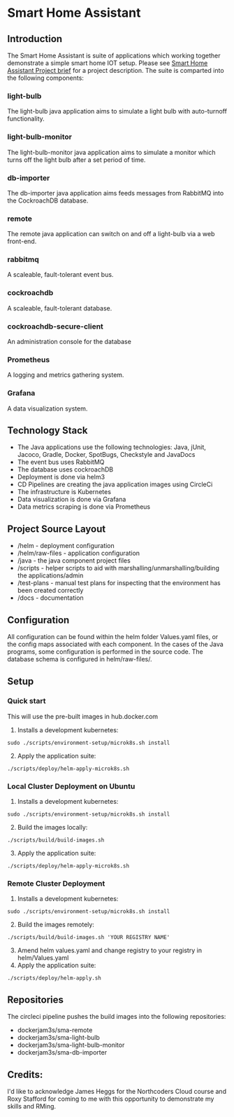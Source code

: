 # Smart Home Assistant 

## Introduction

The Smart Home Assistant is suite of applications which working together demonstrate a simple smart home IOT setup. Please see [Smart Home Assistant Project brief](./Brief.pdf) for a project description. The suite is comparted into the following components:

### light-bulb

The light-bulb java application aims to simulate a light bulb with auto-turnoff functionality.

### light-bulb-monitor

The light-bulb-monitor java application aims to simulate a monitor which turns off the light bulb after a set period of time.

### db-importer

The db-importer java application aims feeds messages from RabbitMQ into the CockroachDB database.

### remote

The remote java application can switch on and off a light-bulb via a web front-end.

### rabbitmq

A scaleable, fault-tolerant event bus.

### cockroachdb

A scaleable, fault-tolerant database.

### cockroachdb-secure-client

An administration console for the database

### Prometheus

A logging and metrics gathering system.

### Grafana

A data visualization system.

## Technology Stack

- The Java applications use the following technologies: Java, jUnit, Jacoco, Gradle, Docker, SpotBugs, Checkstyle and JavaDocs
- The event bus uses RabbitMQ
- The database uses cockroachDB
- Deployment is done via helm3
- CD Pipelines are creating the java application images using CircleCi
- The infrastructure is Kubernetes
- Data visualization is done via Grafana
- Data metrics scraping is done via Prometheus

## Project Source Layout

- /helm - deployment configuration
- /helm/raw-files - application configuration
- /java - the java component project files
- /scripts - helper scripts to aid with marshalling/unmarshalling/building the applications/admin
- /test-plans - manual test plans for inspecting that the environment has been created correctly
- /docs - documentation

## Configuration

All configuration can be found within the helm folder Values.yaml files, or the config maps associated with each component. In the cases of the Java programs, some configuration is performed in the source code. The database schema is configured in helm/raw-files/.

## Setup

### Quick start

This will use the pre-built images in hub.docker.com

1. Installs a development kubernetes:
```
sudo ./scripts/environment-setup/microk8s.sh install 
```
2. Apply the application suite: 
```
./scripts/deploy/helm-apply-microk8s.sh
```

### Local Cluster Deployment on Ubuntu
1. Installs a development kubernetes:
```
sudo ./scripts/environment-setup/microk8s.sh install 
```
2. Build the images locally: 
```
./scripts/build/build-images.sh
```
3. Apply the application suite: 
```
./scripts/deploy/helm-apply-microk8s.sh
```

### Remote Cluster Deployment
1. Installs a development kubernetes:
```
sudo ./scripts/environment-setup/microk8s.sh install 
```
2. Build the images remotely: 
```
./scripts/build/build-images.sh 'YOUR REGISTRY NAME'
```
3. Amend helm values.yaml and change registry to your registry in helm/Values.yaml
4. Apply the application suite: 
```
./scripts/deploy/helm-apply.sh
```

## Repositories

The circleci pipeline pushes the build images into the following repositories:

- dockerjam3s/sma-remote
- dockerjam3s/sma-light-bulb
- dockerjam3s/sma-light-bulb-monitor
- dockerjam3s/sma-db-importer

## Credits: 

I'd like to acknowledge James Heggs for the Northcoders Cloud course and Roxy Stafford for coming to me with this opportunity to demonstrate my skills and RMing.
